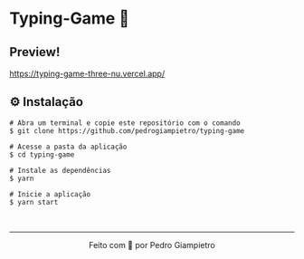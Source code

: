 # Typing-Game 💜

## Preview!

https://typing-game-three-nu.vercel.app/

## ⚙️ Instalação

```
# Abra um terminal e copie este repositório com o comando
$ git clone https://github.com/pedrogiampietro/typing-game
```

```
# Acesse a pasta da aplicação
$ cd typing-game

# Instale as dependências
$ yarn

# Inicie a aplicação
$ yarn start

```

&nbsp;

---

<p align="center">Feito com 💙 por Pedro Giampietro</p>
